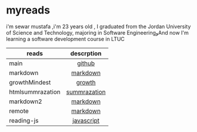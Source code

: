 
# myreads 

i'm sewar mustafa ,i'm 23 years old , I graduated from the Jordan University of Science and Technology, majoring in Software EngineeringوAnd now I'm learning a software development course in LTUC


| reads            |                              descrption                               |
| ---------------- | :-------------------------------------------------------------------: |
| main             |         [github]( https://sewar-web.github.io/Reading-note/main)          |
| markdown         |        [markdown]( https://sewar-web.github.io/Reading-note/markdown )        |
| growthMindest   |         [growth]( https://sewar-web.github.io/Reading-note/GrowthMindset)         |
| htmlsummrazation | [summrazation](https://sewar-web.github.io/Reading-note/summarization) |
| markdown2         |        [markdown]( https://sewar-web.github.io/Reading-note/markdown2 )        |
| remote         |        [markdown]( https://sewar-web.github.io/Reading-note/remote )        |
| reading-js            |             [javascript](https://sewar-web.github.io/Reading-note/javascript)                               |
